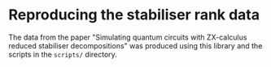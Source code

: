 # Reproducing the stabiliser rank data

The data from the paper "Simulating quantum circuits with ZX-calculus reduced stabiliser decompositions" was produced using this library and the scripts in the `scripts/` directory.
